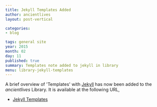 ```yaml
---
title: Jekyll Templates Added
author: ancientlives
layout: post-vertical

categories:
- blog

tags: general site
year: 2015
month: 02
day: 11
published: true
summary: Templates note added to jekyll in library
menu: library-jekyll-templates
---
```


A brief overview of 'Templates' with [Jekyll](http://jekyllrb.com) has now been added to the *ancientlives* Library. It is available at the following URL,

* [Jekyll Templates](/library/notes/jekyll-templates/)


